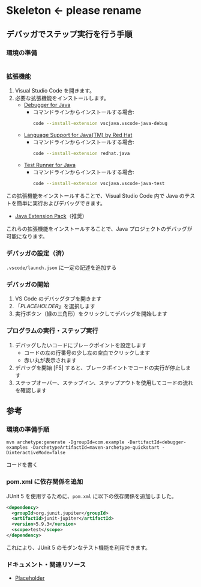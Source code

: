 # Skeleton <- please rename

## デバッガでステップ実行を行う手順

### 環境の準備

```shell
```

### 拡張機能

1. Visual Studio Code を開きます。
2. 必要な拡張機能をインストールします。
   - [Debugger for Java](https://marketplace.visualstudio.com/items?itemName=vscjava.vscode-java-debug)
     - コマンドラインからインストールする場合:
       ```bash
       code --install-extension vscjava.vscode-java-debug
       ```
   - [Language Support for Java(TM) by Red Hat](https://marketplace.visualstudio.com/items?itemName=redhat.java)
     - コマンドラインからインストールする場合:
       ```bash
       code --install-extension redhat.java
       ```
   - [Test Runner for Java](https://marketplace.visualstudio.com/items?itemName=vscjava.vscode-java-test)
     - コマンドラインからインストールする場合:
       ```bash
       code --install-extension vscjava.vscode-java-test
       ```

この拡張機能をインストールすることで、Visual Studio Code 内で Java のテストを簡単に実行およびデバッグできます。

   - [Java Extension Pack](https://marketplace.visualstudio.com/items?itemName=vscjava.vscode-java-pack)（推奨）

これらの拡張機能をインストールすることで、Java プロジェクトのデバッグが可能になります。

### デバッガの設定（済）

`.vscode/launch.json` に一定の記述を追加する

### デバッガの開始

1. VS Code のデバッグタブを開きます
2. 「_PLACEHOLDER_」を選択します
3. 実行ボタン（緑の三角形）をクリックしてデバッグを開始します

### プログラムの実行・ステップ実行

1. デバッグしたいコードにブレークポイントを設定します
    - コードの左の行番号の少し左の空白でクリックします
    - 赤い丸が表示されます
2. デバッグを開始 [F5] すると、ブレークポイントでコードの実行が停止します
3. ステップオーバー、ステップイン、ステップアウトを使用してコードの流れを確認します

## 参考

### 環境の準備手順

```shell
mvn archetype:generate -DgroupId=com.example -DartifactId=debugger-examples -DarchetypeArtifactId=maven-archetype-quickstart -DinteractiveMode=false
```

コードを書く

### pom.xml に依存関係を追加

JUnit 5 を使用するために、`pom.xml` に以下の依存関係を追加しました。

```xml
<dependency>
  <groupId>org.junit.jupiter</groupId>
  <artifactId>junit-jupiter</artifactId>
  <version>5.9.3</version>
  <scope>test</scope>
</dependency>
```

これにより、JUnit 5 のモダンなテスト機能を利用できます。

### ドキュメント・関連リソース

- [Placeholder](https://example.com)

